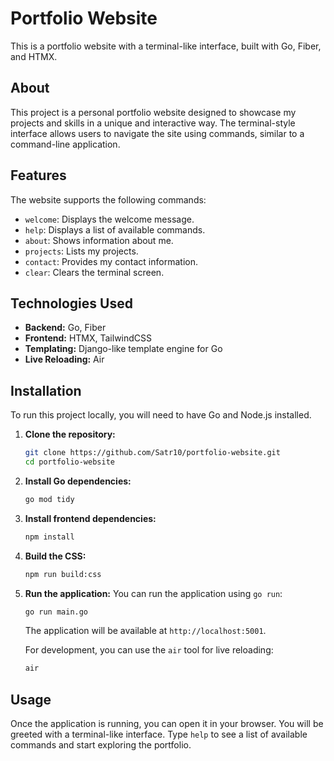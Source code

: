 # Portfolio Website

This is a portfolio website with a terminal-like interface, built with Go, Fiber, and HTMX.

## About

This project is a personal portfolio website designed to showcase my projects and skills in a unique and interactive way. The terminal-style interface allows users to navigate the site using commands, similar to a command-line application.

## Features

The website supports the following commands:

-   `welcome`: Displays the welcome message.
-   `help`: Displays a list of available commands.
-   `about`: Shows information about me.
-   `projects`: Lists my projects.
-   `contact`: Provides my contact information.
-   `clear`: Clears the terminal screen.

## Technologies Used

-   **Backend:** Go, Fiber
-   **Frontend:** HTMX, TailwindCSS
-   **Templating:** Django-like template engine for Go
-   **Live Reloading:** Air

## Installation

To run this project locally, you will need to have Go and Node.js installed.

1.  **Clone the repository:**
    ```bash
    git clone https://github.com/Satr10/portfolio-website.git
    cd portfolio-website
    ```

2.  **Install Go dependencies:**
    ```bash
    go mod tidy
    ```

3.  **Install frontend dependencies:**
    ```bash
    npm install
    ```

4.  **Build the CSS:**
    ```bash
    npm run build:css
    ```

5.  **Run the application:**
    You can run the application using `go run`:
    ```bash
    go run main.go
    ```
    The application will be available at `http://localhost:5001`.

    For development, you can use the `air` tool for live reloading:
    ```bash
    air
    ```

## Usage

Once the application is running, you can open it in your browser. You will be greeted with a terminal-like interface. Type `help` to see a list of available commands and start exploring the portfolio.
